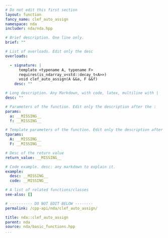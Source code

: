```yaml
---
# Do not edit this first section
layout: function
fancy_name: clef_auto_assign
namespace: nda
includer: nda/nda.hpp

# Brief description. One line only.
brief: ""

# List of overloads. Edit only the desc
overloads:

  - signature: |
      template <typename A, typename F>
      requires(is_ndarray_v<std::decay_t<A>>)
      void clef_auto_assign(A &&a, F &&f)
    desc: ""

# Long description. Any Markdown, with code, latex, multiline with |
desc: ""

# Parameters of the function. Edit only the description after the :
params:
  a: __MISSING__
  f: __MISSING__

# Template parameters of the function. Edit only the description after the :
tparams:
  A: __MISSING__
  F: __MISSING__

# Desc of the return value
return_value: __MISSING__

# Code example. desc: any markdown to explain it.
example:
  desc: __MISSING__
  code: __MISSING__

# A list of related functions/classes
see-also: []

# ---------- DO NOT EDIT BELOW --------
permalink: /cpp-api/nda/clef_auto_assign/

title: nda::clef_auto_assign
parent: nda
source: nda/basic_functions.hpp
...
```


